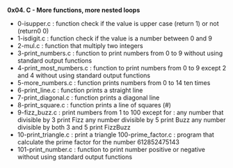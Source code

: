 **0x04. C - More functions, more nested loops**

* 0-isupper.c : function check if the value is upper case (return 1) or not (return0 0)
* 1-isdigit.c : function check if the value is a number between 0 and 9
* 2-mul.c : function that multiply two integers
* 3-print_numbers.c : function to print numbers from 0 to 9 without using standard output functions
* 4-print_most_numbers.c : function to print numbers from 0 to 9 except 2 and 4 without using standard output functions
* 5-more_numbers.c : function prints numbers from 0 to 14 ten times
* 6-print_line.c : function prints a straight line
* 7-print_diagonal.c : function prints a diagonal line
* 8-print_square.c : function prints a line of squares (#)
* 9-fizz_buzz.c : print numbers from 1 to 100 except for :
any number that divisible by 3 print Fizz
any number divisible by 5 print Buzz
any number divisible by both 3 and 5 print FizzBuzz
* 10-print_triangle.c : print a triangle
100-prime_factor.c : program that calculate the prime factor for the number 612852475143
* 101-print_number.c : function to print number positive or negative without using standard output functions
